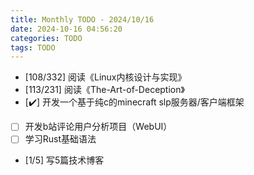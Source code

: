 ```yaml
---
title: Monthly TODO - 2024/10/16
date: 2024-10-16 04:56:20
categories: TODO
tags: TODO
---
```

- [108/332] 阅读《Linux内核设计与实现》
- [113/231] 阅读《The-Art-of-Deception》
- [✔️] 开发一个基于纯c的minecraft slp服务器/客户端框架
- [ ] 开发b站评论用户分析项目（WebUI）
- [ ] 学习Rust基础语法
- [1/5] 写5篇技术博客